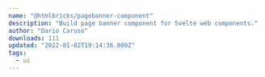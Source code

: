 ```yaml
---
name: "@htmlbricks/pagebanner-component"
description: "Build page banner component for Svelte web components."
author: "Dario Caruso"
downloads: 111
updated: "2022-01-02T19:14:36.809Z"
tags: 
  - ui
---
```

